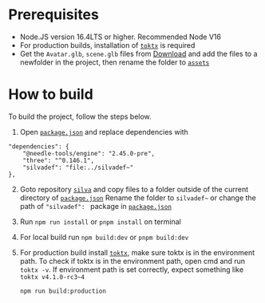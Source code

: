 # Prerequisites

* Node.JS version 16.4LTS or higher. Recommended Node V16 
* For production builds, installation of [`toktx`](https://github.com/KhronosGroup/KTX-Software) is required
* Get the `Avatar.glb`, `scene.glb` files from [Download](https://www.google.com/drive/) and add the files to a newfolder in the project, then rename the folder to [`assets`](https://github.com/adapole/silvanus-frontend/blob/main/package.json#L29)

# How to build

To build the project, follow the steps below.
1. Open [`package.json`](https://github.com/adapole/silvanus-frontend/blob/main/package.json#L12) and replace dependencies with

```
"dependencies": {
    "@needle-tools/engine": "2.45.0-pre",
    "three": "^0.146.1",    
    "silvadef": "file:../silvadef~"
},
  ```
  
  2. Goto repository [`silva`](https://github.com/adapole/silvadef) and copy files to a folder outside of the current directory of [`package.json`](https://github.com/adapole/silvanus-frontend/blob/main/package.json)
  Rename the folder to `silvadef~` or change the path of `"silvadef": ` package in [`package.json`](https://github.com/adapole/silvanus-frontend/blob/main/package.json#L15)
  
  3. Run `npm run install` or `pnpm install` on terminal
  
  4. For local build run `npm build:dev` or `pnpm build:dev`
  
  5. For production build install [`toktx`](https://github.com/KhronosGroup/KTX-Software), make sure toktx is in the environment path.
  To check if toktx is in the environment path, open cmd and run ```toktx -v```. If environment path is set correctly, expect something like `toktx v4.1.0-rc3~4`
  
       ```npm run build:production```
